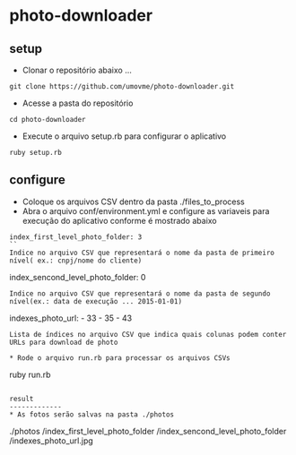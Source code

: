 # photo-downloader

setup
-------------
* Clonar o repositório abaixo ...
```
git clone https://github.com/umovme/photo-downloader.git
```
* Acesse a pasta do repositório
```
cd photo-downloader
```
* Execute o arquivo setup.rb para configurar o aplicativo
```
ruby setup.rb
```

configure
-------------
* Coloque os arquivos CSV dentro da pasta ./files_to_process
* Abra o arquivo conf/environment.yml e configure as variaveis para execução do aplicativo conforme é mostrado abaixo

```
index_first_level_photo_folder: 3
``
Indice no arquivo CSV que representará o nome da pasta de primeiro nível( ex.: cnpj/nome do cliente)

```
index_sencond_level_photo_folder: 0
```
Indice no arquivo CSV que representará o nome da pasta de segundo nível(ex.: data de execução ... 2015-01-01)

```
indexes_photo_url:
    - 33
    - 35
    - 43
```
Lista de índices no arquivo CSV que indica quais colunas podem conter URLs para download de photo

* Rode o arquivo run.rb para processar os arquivos CSVs
```
ruby run.rb
```

result
-------------
* As fotos serão salvas na pasta ./photos
```
./photos
    /index_first_level_photo_folder
          /index_sencond_level_photo_folder
                /indexes_photo_url.jpg
```
